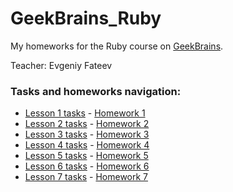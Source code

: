# GeekBrains_Ruby

My homeworks for the Ruby course on [GeekBrains](https://geekbrains.ru).

Teacher: Evgeniy Fateev

### Tasks and homeworks navigation:

* [Lesson 1 tasks](https://gist.github.com/psylone/0b20769fb4aac017ed76) - [Homework 1](/first_lesson.rb)
* [Lesson 2 tasks](https://gist.github.com/psylone/72a88ddd93fbb650273704064642cb17) - [Homework 2](/second_lesson.rb)
* [Lesson 3 tasks](https://gist.github.com/psylone/1652c4b31c66ad997d81a5e5b897fa20) - [Homework 3](/third_lesson.rb)
* [Lesson 4 tasks](https://gist.github.com/psylone/b220c9c39233c72fc80a) - [Homework 4](/fourth_lesson.rb)
* [Lesson 5 tasks](https://gist.github.com/psylone/9c897e71cc5e70ae3f75) - [Homework 5](/fifth_lesson/)
* [Lesson 6 tasks](https://gist.github.com/psylone/2adb415bf6b9851b3d1a) - [Homework 6](#)
* [Lesson 7 tasks](https://gist.github.com/psylone/84eb4d50e0922d87f539) - [Homework 7](#)
